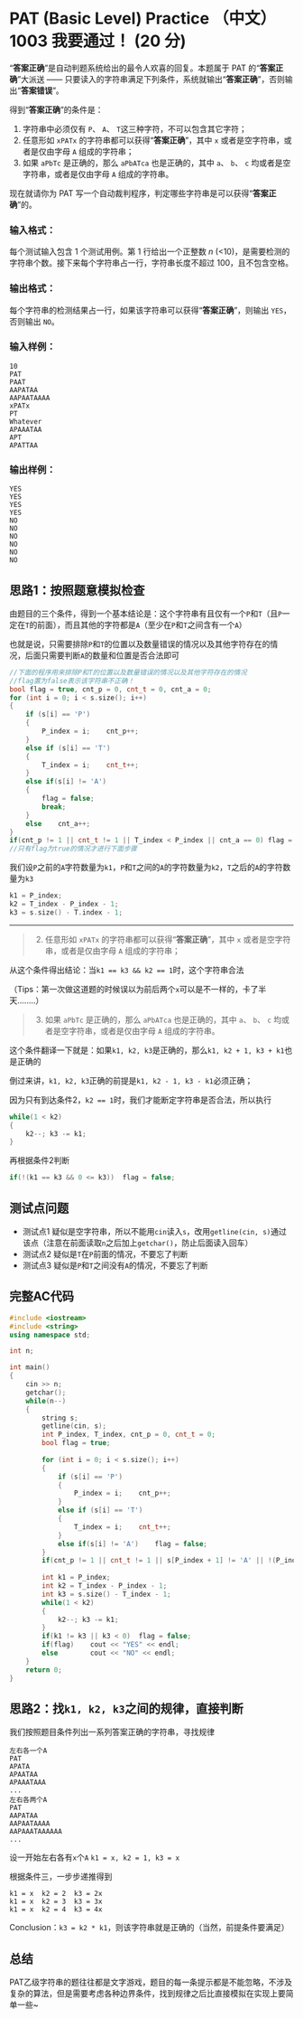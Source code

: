 # PAT (Basic Level) Practice （中文）**1003 我要通过！ (20 分)**

“**答案正确**”是自动判题系统给出的最令人欢喜的回复。本题属于 PAT 的“**答案正确**”大派送 —— 只要读入的字符串满足下列条件，系统就输出“**答案正确**”，否则输出“**答案错误**”。

得到“**答案正确**”的条件是：

1. 字符串中必须仅有 `P`、 `A`、 `T`这三种字符，不可以包含其它字符；
2. 任意形如 `xPATx` 的字符串都可以获得“**答案正确**”，其中 `x` 或者是空字符串，或者是仅由字母 `A` 组成的字符串；
3. 如果 `aPbTc` 是正确的，那么 `aPbATca` 也是正确的，其中 `a`、 `b`、 `c` 均或者是空字符串，或者是仅由字母 `A` 组成的字符串。

现在就请你为 PAT 写一个自动裁判程序，判定哪些字符串是可以获得“**答案正确**”的。

### 输入格式：

每个测试输入包含 1 个测试用例。第 1 行给出一个正整数 *n* (<10)，是需要检测的字符串个数。接下来每个字符串占一行，字符串长度不超过 100，且不包含空格。

### 输出格式：

每个字符串的检测结果占一行，如果该字符串可以获得“**答案正确**”，则输出 `YES`，否则输出 `NO`。

### 输入样例：

```in
10
PAT
PAAT
AAPATAA
AAPAATAAAA
xPATx
PT
Whatever
APAAATAA
APT
APATTAA
```

### 输出样例：

```out
YES
YES
YES
YES
NO
NO
NO
NO
NO
NO
```

## 思路1：按照题意模拟检查

由题目的三个条件，得到一个基本结论是：这个字符串有且仅有一个`P`和`T`（且`P`一定在`T`的前面），而且其他的字符都是`A`（至少在`P`和`T`之间含有一个`A`）

也就是说，只需要排除`P`和`T`的位置以及数量错误的情况以及其他字符存在的情况，后面只需要判断`A`的数量和位置是否合法即可

```cpp
//下面的程序用来排除P和T的位置以及数量错误的情况以及其他字符存在的情况
//flag置为false表示该字符串不正确！
bool flag = true, cnt_p = 0, cnt_t = 0, cnt_a = 0;
for (int i = 0; i < s.size(); i++)
{
    if (s[i] == 'P')
    {
        P_index = i;	cnt_p++;
    }
    else if (s[i] == 'T')
    {
        T_index = i; 	cnt_t++;
    }
    else if(s[i] != 'A')
    {
        flag = false;
        break;
    }
    else	cnt_a++;
}
if(cnt_p != 1 || cnt_t != 1 || T_index < P_index || cnt_a == 0)	flag = false;
//只有flag为true的情况才进行下面步骤
```

我们设`P`之前的`A`字符数量为`k1`，`P`和`T`之间的`A`的字符数量为`k2`，`T`之后的`A`的字符数量为`k3`

```cpp
k1 = P_index;
k2 = T_index - P_index - 1;
k3 = s.size() - T.index - 1;
```

---

> 2. 任意形如 `xPATx` 的字符串都可以获得“**答案正确**”，其中 `x` 或者是空字符串，或者是仅由字母 `A` 组成的字符串；

从这个条件得出结论：当`k1 == k3 && k2 == 1`时，这个字符串合法

（Tips：第一次做这道题的时候误以为前后两个`x`可以是不一样的，卡了半天........）

> 3. 如果 `aPbTc` 是正确的，那么 `aPbATca` 也是正确的，其中 `a`、 `b`、 `c` 均或者是空字符串，或者是仅由字母 `A` 组成的字符串。

这个条件翻译一下就是：如果`k1, k2, k3`是正确的，那么`k1, k2 + 1, k3 + k1`也是正确的

倒过来讲，`k1, k2, k3`正确的前提是`k1, k2 - 1, k3 - k1`必须正确；

因为只有到达条件2，`k2 == 1`时，我们才能断定字符串是否合法，所以执行

```cpp
while(1 < k2)
{
    k2--; k3 -= k1;
}
```

再根据条件2判断

```cpp
if(!(k1 == k3 && 0 <= k3))	flag = false;
```

## 测试点问题

- 测试点1 疑似是空字符串，所以不能用`cin`读入`s`，改用`getline(cin, s)`通过该点（注意在前面读取`n`之后加上`getchar()`，防止后面读入回车）
- 测试点2 疑似是`T`在`P`前面的情况，不要忘了判断
- 测试点3 疑似是`P`和`T`之间没有`A`的情况，不要忘了判断

## 完整AC代码

```cpp
#include <iostream>
#include <string>
using namespace std;

int n;

int main()
{
    cin >> n;
    getchar();
    while(n--)
    {
        string s;
        getline(cin, s);
        int P_index, T_index, cnt_p = 0, cnt_t = 0;
        bool flag = true;
        
        for (int i = 0; i < s.size(); i++)
        {
            if (s[i] == 'P')
            {
                P_index = i;	cnt_p++;
            }
            else if (s[i] == 'T')
            {
                T_index = i; 	cnt_t++;
            }
            else if(s[i] != 'A')    flag = false;
        }
        if(cnt_p != 1 || cnt_t != 1 || s[P_index + 1] != 'A' || !(P_index + 1 < T_index))	flag = false;   //排除 非1个P 非1个T T在P前 P和T之间没有A 的情况
    
        int k1 = P_index;
        int k2 = T_index - P_index - 1;
        int k3 = s.size() - T_index - 1;
        while(1 < k2)
        {
            k2--; k3 -= k1;
        }
        if(k1 != k3 || k3 < 0)	flag = false;
        if(flag)    cout << "YES" << endl;
        else        cout << "NO" << endl;
    }
    return 0;
}

```

## 思路2：找`k1, k2, k3`之间的规律，直接判断

我们按照题目条件列出一系列答案正确的字符串，寻找规律

```in
左右各一个A
PAT
APATA
APAATAA
APAAATAAA
...
左右各两个A
PAT
AAPATAA
AAPAATAAAA
AAPAAATAAAAAA
...
```

设一开始左右各有`x`个`A` `k1 = x, k2 = 1, k3 = x`

根据条件三，一步步递推得到

```in
k1 = x	k2 = 2	k3 = 2x
k1 = x 	k2 = 3	k3 = 3x
k1 = x	k2 = 4	k3 = 4x
```

Conclusion：`k3 = k2 * k1`，则该字符串就是正确的（当然，前提条件要满足）

## 总结

PAT乙级字符串的题往往都是文字游戏，题目的每一条提示都是不能忽略，不涉及复杂的算法，但是需要考虑各种边界条件，找到规律之后比直接模拟在实现上要简单一些~

